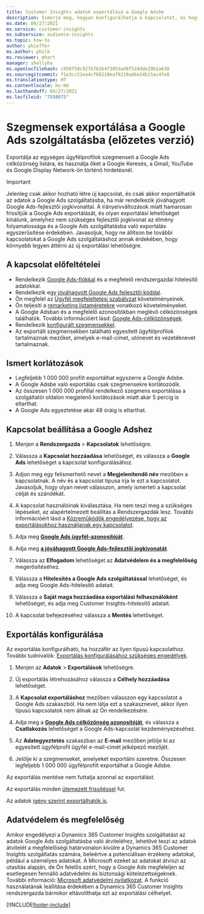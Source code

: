 ```yaml
---
title: Customer Insights adatok exportálása a Google Adsbe
description: Ismerje meg, hogyan konfigurálhatja a kapcsolatot, és hogyan exportálhatja a Google Adsbe.
ms.date: 09/27/2021
ms.service: customer-insights
ms.subservice: audience-insights
ms.topic: how-to
author: pkieffer
ms.author: philk
ms.reviewer: mhart
manager: shellyha
ms.openlocfilehash: c958f58c927b76364f305dad8f524dde29b2a638
ms.sourcegitcommit: f1e3cc51ea4cf68210eaf0210ad6e14b15ac4fe8
ms.translationtype: HT
ms.contentlocale: hu-HU
ms.lasthandoff: 09/27/2021
ms.locfileid: "7558975"
---
```

# <a name="export-segments-to-google-ads-preview"></a>Szegmensek exportálása a Google Ads szolgáltatásba (előzetes verzió)

Exportálja az egységes ügyfélprofilok szegmenseit a Google Ads célközönség listára, és használja őket a Google Keresés, a Gmail, YouTube és Google Display Network-ön történő hirdetésnél. 

> [!IMPORTANT]
> Jelenleg csak akkor hozható létre új kapcsolat, és csak akkor exportálhatók az adatok a Google Ads szolgáltatásba, ha már rendelkezik jóváhagyott Google Ads-fejlesztői jogkivonattal. A irányelvváltozások miatt hamarosan frissítjük a Google Ads exportálását, és olyan exportálási lehetőséget kínálunk, amelyhez nem szükséges fejlesztői jogkivonat az élmény folyamatossága és a Google Ads szolgáltatásba való exportálás egyszerűsítése érdekében. Javasoljuk, hogy ne állítson be további kapcsolatokat a Google Ads szolgáltatáshoz annak érdekében, hogy könnyebb legyen áttérni az új exportálási lehetőségre.

## <a name="prerequisites-for-connection"></a>A kapcsolat előfeltételei

-   Rendelkezik [Google Ads-fiókkal](https://ads.google.com/) és a megfelelő rendszergazdai hitelesítő adatokkal.
-   Rendelkezik egy [jóváhagyott Google Ads fejlesztői kóddal](https://developers.google.com/google-ads/api/docs/first-call/dev-token). 
-   Ön megfelel az [Ügyfél megfeleltetési szabályzat](https://support.google.com/adspolicy/answer/6299717) követelményeinek.
-   Ön teljesíti a [remarketing listaméretekre](https://support.google.com/google-ads/answer/7558048) vonatkozó követelményeket.
-   A Google Adsban és a megfelelő azonosítókban meglévő célközönségek találhatók. További információért lásd: [Google Ads-célközönségek](https://support.google.com/google-ads/answer/7558048?hl=en#:~:text=Audience%20lists%20is%20a%20section,Display%20Network%20through%20remarketing%20campaigns.).
-   Rendelkezik [konfigurált szegmensekkel](segments.md).
-   Az exportált szegmensekben található egyesített ügyfélprofilok tartalmaznak mezőket, amelyek e-mail-címet, utónevet és vezetéknevet tartalmaznak.

## <a name="known-limitations"></a>Ismert korlátozások

- Legfeljebb 1 000 000 profilt exportálhat egyszerre a Google Adsbe.
- A Google Adsbe való exportálás csak szegmensekre korlátozódik.
- Az összesen 1 000 000 profillal rendelkező szegmens exportálása a szolgáltatói oldalon megjelenő korlátozások miatt akár 5 percig is eltarthat. 
- A Google Ads egyeztetése akár 48 óráig is eltarthat.

## <a name="set-up-connection-to-google-ads"></a>Kapcsolat beállítása a Google Adshez

1. Menjen a **Rendszergazda** > **Kapcsolatok** lehetőségre.

1. Válassza a **Kapcsolat hozzáadása** lehetőséget, és válassza a **Google Ads** lehetőséget a kapcsolat konfigurálásához.

1. Adjon meg egy felismerhető nevet a **Megjelenítendő név** mezőben a kapcsolatnak. A név és a kapcsolat típusa írja le ezt a kapcsolatot. Javasoljuk, hogy olyan nevet válasszon, amely ismerteti a kapcsolat célját és szándékát.

1. A kapcsolat használóinak kiválasztása. Ha nem teszi meg a szükséges lépéseket, az alapértelmezett beállítás a Rendszergazdák lesz. További információért lásd a [Közreműködők engedélyezése, hogy az exportálásokhoz használjanak egy kapcsolatot](connections.md#allow-contributors-to-use-a-connection-for-exports).

1. Adja meg **[Google Ads ügyfél-azonosítóját](https://support.google.com/google-ads/answer/1704344)**.

1. Adja meg **[a jóváhagyott Google Ads-fejlesztői jogkivonatát](https://developers.google.com/google-ads/api/docs/first-call/dev-token)**.

1. Válassza az **Elfogadom** lehetőséget az **Adatvédelem és a megfelelőség** megerősítéséhez.

1. Válassza a **Hitelesítés a Google Ads szolgáltatással** lehetőséget, és adja meg Google Ads-hitelesítő adatait.

1. Válassza a **Saját maga hozzáadása exportálási felhasználóként** lehetőséget, és adja meg Customer Insights-hitelesítő adatait.

1. A kapcsolat befejezéséhez válassza a **Mentés** lehetőséget. 

## <a name="configure-an-export"></a>Exportálás konfigurálása

Az exportálás konfigurálható, ha hozzáfér az ilyen típusú kapcsolathoz. További tudnivalók: [Exportálás konfigurálásához szükséges engedélyek](export-destinations.md#set-up-a-new-export).

1. Menjen az **Adatok** > **Exportálások** lehetőségre.

1. Új exportálás létrehozásához válassza a **Célhely hozzáadása** lehetőséget.

1. A **Kapcsolat exportáláshoz** mezőben válasszon egy kapcsolatot a Google Ads szakaszból. Ha nem látja ezt a szakasznevet, akkor ilyen típusú kapcsolatok nem állnak az Ön rendelkezésére.

1. Adja meg a **[Google Ads célközönség azonosítóját](https://support.google.com/google-ads/answer/7558048?hl=en#:~:text=Audience%20lists%20is%20a%20section,Display%20Network%20through%20remarketing%20campaigns.)**, és válassza a **Csatlakozás** lehetőséget a Google Ads-kapcsolat kezdeményezéséhez.

1. Az **Adategyeztetés** szakaszban az **E-mail** mezőben jelölje ki az egyesített ügyfélprofil ügyfél e-mail-címét jelképező mezőjét.

1. Jelölje ki a szegmenseket, amelyeket exportálni szeretne. Összesen legfeljebb 1 000 000 ügyfélprofilt exportálhat a Google Adsbe.

Az exportálás mentése nem futtatja azonnal az exportálást.

Az exportálás minden [ütemezett frissítéssel](system.md#schedule-tab) fut. 

Az adatok [igény szerint exportálhatók is](export-destinations.md#run-exports-on-demand). 

## <a name="data-privacy-and-compliance"></a>Adatvédelem és megfelelőség

Amikor engedélyezi a Dynamics 365 Customer Insights szolgáltatást az adatok Google Ads szolgáltatásba való átviteléhez, lehetővé teszi az adatok átvitelét a megfelelőségi határvonalon kívülre a Dynamics 365 Customer Insights szolgáltatás számára, beleértve a potenciálisan érzékeny adatokat, például a személyes adatokat. A Microsoft ezeket az adatokat átviszi az utasítás alapján, de Ön felelős azért, hogy a Google Ads megfeleljen az esetlegesen fennálló adatvédelmi és biztonsági kötelezettségeknek. További információ: [Microsoft adatvédelmi nyilatkozat](https://go.microsoft.com/fwlink/?linkid=396732).
A funkció használatának leállítása érdekében a Dynamics 365 Customer Insights rendszergazda bármikor eltávolíthatja ezt az exportálási célhelyet.


[!INCLUDE[footer-include](../includes/footer-banner.md)]
